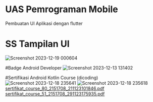 # UAS Pemrograman Mobile

Pembuatan UI Aplikasi dengan flutter

# SS Tampilan UI
![Screenshot 2023-12-19 000604](https://github.com/ruslialwin/211402047_UASPemrogramanMobile/assets/127374698/b3d3afa2-132c-4aa0-81f6-67f54944f4fd)

#Badge Android Developer
![Screenshot 2023-12-13 131402](https://github.com/ruslialwin/211402047_UASPemrogramanMobile/assets/127374698/eb2895b1-f498-4397-8723-f18a46b4270d)

#Sertifikasi Android Kotlin Course (dicoding)
![Screenshot 2023-12-18 235641](https://github.com/ruslialwin/211402047_UASPemrogramanMobile/assets/127374698/57516d8a-fe05-42e1-be96-c19569228825)
![Screenshot 2023-12-18 235618](https://github.com/ruslialwin/211402047_UASPemrogramanMobile/assets/127374698/75da0ac4-e4f4-4711-b9a9-da65c4386dc1)
[sertifikat_course_80_2151708_211123101846.pdf](https://github.com/ruslialwin/211402047_UASPemrogramanMobile/files/13706343/sertifikat_course_80_2151708_211123101846.pdf)
[sertifikat_course_51_2151708_291123175935.pdf](https://github.com/ruslialwin/211402047_UASPemrogramanMobile/files/13706341/sertifikat_course_51_2151708_291123175935.pdf)
